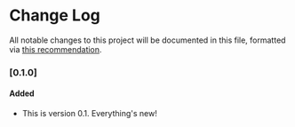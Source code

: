 # Change Log
All notable changes to this project will be documented in this file, formatted via [this recommendation](http://keepachangelog.com/).

### [0.1.0]
#### Added
* This is version 0.1.  Everything's new!
